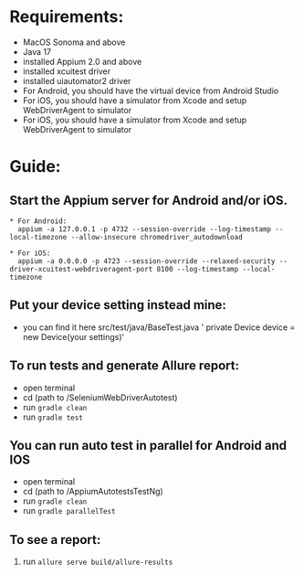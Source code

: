 # Requirements:
* MacOS Sonoma and above
* Java 17
* installed Appium 2.0 and above
* installed xcuitest driver
* installed uiautomator2 driver
* For Android, you should have the virtual device from Android Studio
* For iOS, you should have a simulator from Xcode and setup WebDriverAgent to simulator
* For iOS, you should have a simulator from Xcode and setup WebDriverAgent to simulator


# Guide:
## Start the Appium server for Android and/or iOS.
    * For Android:
      appium -a 127.0.0.1 -p 4732 --session-override --log-timestamp --local-timezone --allow-insecure chromedriver_autodownload

    * For iOS:
      appium -a 0.0.0.0 -p 4723 --session-override --relaxed-security --driver-xcuitest-webdriveragent-port 8100 --log-timestamp --local-timezone
      
## Put your device setting instead mine:
* you can find it here src/test/java/BaseTest.java ' private Device device = new Device(your settings)' 

## To run tests and generate Allure report:
* open terminal
* cd (path to /SeleniumWebDriverAutotest)
* run `gradle clean`
* run `gradle test`

## You can run auto test in parallel for Android and IOS
* open terminal
* cd (path to /AppiumAutotestsTestNg)
* run `gradle clean`
* run `gradle parallelTest`

## To see a report:
1. run `allure serve build/allure-results `
